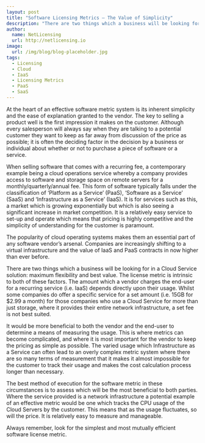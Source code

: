 ```yaml
---
layout: post
title: "Software Licensing Metrics – The Value of Simplicity"
description: "There are two things which a business will be looking for in a Cloud Service solution: maximum flexibility and best value"
author:
  name: NetLicensing
  url: http://netlicensing.io
image:
  url: /img/blog/blog-placeholder.jpg
tags:
  - Licensing
  - Cloud
  - IaaS
  - Licensing Metrics
  - PaaS
  - SaaS
---
```


At the heart of an effective software metric system is its inherent simplicity and the ease of explanation granted to the vendor. The key to selling a product well is the first impression it makes on the customer. Although every salesperson will always say when they are talking to a potential customer they want to keep as far away from discussion of the price as possible; it is often the deciding factor in the decision by a business or individual about whether or not to purchase a piece of software or a service.

When selling software that comes with a recurring fee, a contemporary example being a cloud operations service whereby a company provides access to software and storage space on remote servers for a monthly/quarterly/annual fee. This form of software typically falls under the classification of ‘Platform as a Service’ (PaaS), ‘Software as a Service’ (SaaS) and ‘Infrastructure as a Service’ (IaaS). It is for services such as this, a market which is growing exponentially but which is also seeing a significant increase in market competition. It is a relatively easy service to set-up and operate which means that pricing is highly competitive and the simplicity of understanding for the customer is paramount.

The popularity of cloud operating systems makes them an essential part of any software vendor’s arsenal. Companies are increasingly shifting to a virtual infrastructure and the value of IaaS and PaaS contracts in now higher than ever before.

There are two things which a business will be looking for in a Cloud Service solution: maximum flexibility and best value. The license metric is intrinsic to both of these factors. The amount which a vendor charges the end-user for a recurring service (i.e. IaaS) depends directly upon their usage. Whilst some companies do offer a specific service for a set amount (i.e. 15GB for $2.99 a month) for those companies who use a Cloud Service for more than just storage, where it provides their entire network infrastructure, a set fee is not best suited.

It would be more beneficial to both the vendor and the end-user to determine a means of measuring the usage. This is where metrics can become complicated, and where it is most important for the vendor to keep the pricing as simple as possible. The varied usage which Infrastructure as a Service can often lead to an overly complex metric system where there are so many terms of measurement that it makes it almost impossible for the customer to track their usage and makes the cost calculation process longer than necessary.

The best method of execution for the software metric in these circumstances is to assess which will be the most beneficial to both parties. Where the service provided is a network infrastructure a potential example of an effective metric would be one which tracks the CPU usage of the Cloud Servers by the customer. This means that as the usage fluctuates, so will the price. It is relatively easy to measure and manageable.

Always remember, look for the simplest and most mutually efficient software license metric.
